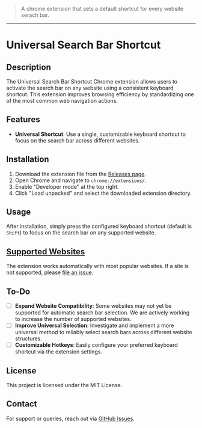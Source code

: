 > A chrome extension that sets a default shortcut for every website serach bar.
---
# Universal Search Bar Shortcut

## Description
The Universal Search Bar Shortcut Chrome extension allows users to activate the search bar on any website using a consistent keyboard shortcut. This extension improves browsing efficiency by standardizing one of the most common web navigation actions.

## Features
- **Universal Shortcut**: Use a single, customizable keyboard shortcut to focus on the search bar across different websites.

## Installation
1. Download the extension file from the [Releases page](#).
2. Open Chrome and navigate to `chrome://extensions/`.
3. Enable "Developer mode" at the top right.
4. Click "Load unpacked" and select the downloaded extension directory.

## Usage
After installation, simply press the configured keyboard shortcut (default is `Shift`) to focus on the search bar on any supported website.

## [Supported Websites](./manifest.json)
The extension works automatically with most popular websites. If a site is not supported, please [file an issue](https://github.com/Nikolai-Grytvik-Borbe/Search_shortcut/issues).

## To-Do
- [ ] **Expand Website Compatibility**: Some websites may not yet be supported for automatic search bar selection. We are actively working to increase the number of supported websites.
- [ ] **Improve Universal Selection**: Investigate and implement a more universal method to reliably select search bars across different website structures.
- [ ] **Customizable Hotkeys**: Easily configure your preferred keyboard shortcut via the extension settings.

## License
This project is licensed under the MIT License.

## Contact
For support or queries, reach out via [GitHub Issues](https://github.com/Nikolai-Grytvik-Borbe/Search_shortcut/issues).